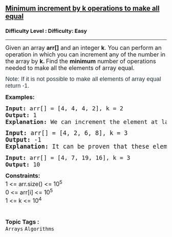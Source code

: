 <h2><a href="https://www.geeksforgeeks.org/problems/minimum-increment-by-k-operations-to-make-all-equal/1?itm_source=geeksforgeeks&itm_medium=article&itm_campaign=practice_card">Minimum increment by k operations to make all equal</a></h2><h3>Difficulty Level : Difficulty: Easy</h3><hr><div class="problems_problem_content__Xm_eO"><p><span style="font-size: 18px;">Given an array <strong>arr[]</strong> and an integer <strong>k</strong>. You can perform an operation in which you can increment any of the number in the array by <strong>k. </strong>Find the <strong>minimum</strong> number of operations needed to make all the elements of array equal.</span></p>
<p><span style="color: #273239; font-family: Nunito, sans-serif; font-size: 18px; letter-spacing: 0.162px; background-color: #ffffff;">Note: If it is not possible to make all elements of array equal return -1.</span></p>
<p><strong style="font-size: 18px;">Examples:</strong></p>
<pre><span style="font-size: 18px;"><strong>Input: </strong>arr[] = [4, 4, 4, 2],</span><span style="font-size: 18px;"> k = 2</span><span style="font-size: 18px;">
<strong>Output: </strong>1<strong>
Explanation: </strong>We can increment the element at last index of the array by 2 to make all the elements equal to 4.<br></span></pre>
<pre><span style="font-size: 14pt;"><strong>Input: </strong>arr[] = [4, 2, 6, 8], k = 3
<strong>Output: </strong>-1<strong>
Explanation: </strong>It can be proven that these elements can't be made equal by applying any number of operations.</span></pre>
<pre><span style="font-size: 18px;"><strong>Input: </strong>arr[] = [4, 7, 19, 16],</span><span style="font-size: 18px;"> k = 3</span><span style="font-size: 18px;">
<strong>Output: </strong>10</span></pre>
<p><span style="font-size: 18px;"><strong>Constraints:<br></strong>1 &lt;= arr.size() &lt;= 10<sup>5</sup><strong><br></strong></span><span style="font-size: 18px;">0 &lt;= arr[i]&nbsp;</span><span style="font-size: 18px;">&lt;= 10<sup>5</sup></span><span style="font-size: 18px;"><br></span><span style="font-size: 18px;">1 &lt;= k &lt;= 10<sup>4</sup></span></p></div><br><p><span style=font-size:18px><strong>Topic Tags : </strong><br><code>Arrays</code>&nbsp;<code>Algorithms</code>&nbsp;